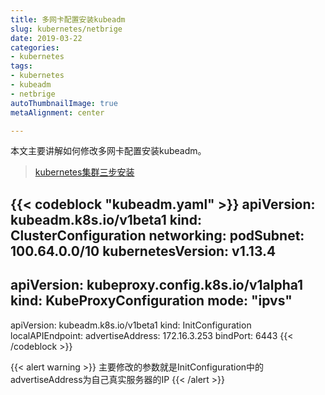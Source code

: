 ```yaml
---
title: 多网卡配置安装kubeadm
slug: kubernetes/netbrige
date: 2019-03-22
categories:
- kubernetes
tags:
- kubernetes
- kubeadm
- netbrige
autoThumbnailImage: true
metaAlignment: center

---
```

本文主要讲解如何修改多网卡配置安装kubeadm。
<!--more-->

> [kubernetes集群三步安装](https://sealyun.com/pro/products/)

{{< codeblock  "kubeadm.yaml" >}}
apiVersion: kubeadm.k8s.io/v1beta1
kind: ClusterConfiguration
networking:
  podSubnet: 100.64.0.0/10
kubernetesVersion: v1.13.4
---
apiVersion: kubeproxy.config.k8s.io/v1alpha1
kind: KubeProxyConfiguration
mode: "ipvs"
---
apiVersion: kubeadm.k8s.io/v1beta1
kind: InitConfiguration
localAPIEndpoint:
  advertiseAddress: 172.16.3.253
  bindPort: 6443
{{< /codeblock >}}

{{< alert warning >}}
主要修改的参数就是InitConfiguration中的advertiseAddress为自己真实服务器的IP
{{< /alert >}}
